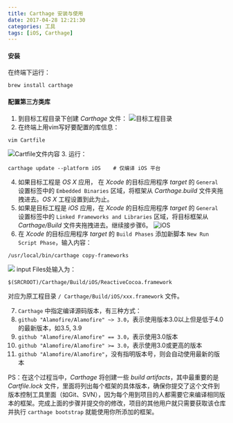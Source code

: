 ```yaml
---
title: Carthage 安装与使用
date: 2017-04-28 12:21:30
categories: 工具
tags: [iOS, Carthage]
---
```


#### 安装

在终端下运行：
```
brew install carthage
```

#### 配置第三方类库

1. 到目标工程目录下创建 *Carthage* 文件：
![目标工程目录](http://upload-images.jianshu.io/upload_images/808722-c578f75eca8e50b3.png?imageMogr2/auto-orient/strip%7CimageView2/2/w/1240)
2. 在终端上用vim写好要配置的库信息：
```
vim Cartfile
```
![Cartfile文件内容](http://upload-images.jianshu.io/upload_images/808722-2091cde8f817eb44.png?imageMogr2/auto-orient/strip%7CimageView2/2/w/1240)
3. 运行：
```
carthage update --platform iOS    # 仅编译 iOS 平台
```
4. 如果目标工程是 *OS X* 应用， 在 *Xcode* 的目标应用程序 *target* 的 `General` 设置标签中的 `Embedded Binaries` 区域，将框架从 *Carthage.build* 文件夹拖拽进去。*OS X* 工程设置到此为止。
5. 如果是目标工程是 *iOS* 应用，在 *Xcode* 的目标应用程序 *target* 的 `General` 设置标签中的 `Linked Frameworks and Libraries` 区域，将目标框架从 *Carthage/Build* 文件夹拖拽进去。继续接步骤6。
![iOS](http://upload-images.jianshu.io/upload_images/808722-aacae0c89e898e5f.png?imageMogr2/auto-orient/strip%7CimageView2/2/w/1240)
6. 在 *Xcode* 的目标应用程序 *target* 的 `Build Phases` 添加新脚本 `New Run Script Phase`，输入内容：
```
/usr/local/bin/carthage copy-frameworks
```
![](http://upload-images.jianshu.io/upload_images/808722-fbbe373c506e4624.png?imageMogr2/auto-orient/strip%7CimageView2/2/w/1240)
input Files处输入为：
```
$(SRCROOT)/Carthage/Build/iOS/ReactiveCocoa.framework
```
对应为原工程目录 `/ Carthage/Build/iOS/xxx.framework` 文件。
 
7. `Carthage` 中指定编译源码版本，有三种方式：
 1. `github "Alamofire/Alamofire" ~> 3.0`，表示使用版本3.0以上但是低于4.0的最新版本，如3.5, 3.9
 2. `github "Alamofire/Alamofire" == 3.0`，表示使用3.0版本
 3. `github "Alamofire/Alamofire" >= 3.0`，表示使用3.0或更高的版本
 4. `github "Alamofire/Alamofire"`，没有指明版本号，则会自动使用最新的版本

PS：在这个过程当中，*Carthage* 将创建一些 *build artifacts*，其中最重要的是 *Cartfile.lock* 文件，里面将列出每个框架的具体版本，确保你提交了这个文件到版本控制工具里面（如Git、SVN），因为每个用到项目的人都需要它来编译相同版本的框架。完成上面的步骤并提交你的修改，项目的其他用户就只需要获取该仓库并执行 `carthage bootstrap` 就能使用你所添加的框架。